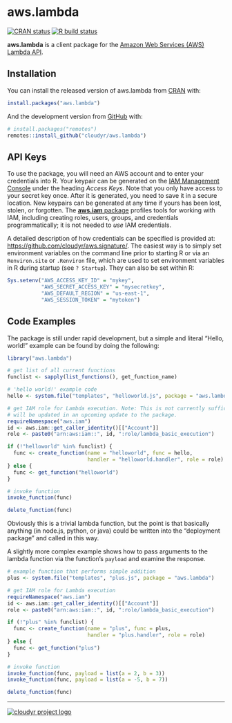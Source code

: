 
<!-- README.md is generated from README.Rmd. Please edit that file -->

# aws.lambda

<!-- badges: start -->

[![CRAN
status](https://www.r-pkg.org/badges/version/aws.lambda)](https://CRAN.R-project.org/package=aws.lambda)
[![R build
status](https://github.com/cloudyr/aws.lambda/workflows/R-CMD-check/badge.svg)](https://github.com/cloudyr/aws.lambda/actions)
<!-- badges: end -->

**aws.lambda** is a client package for the [Amazon Web Services (AWS)
Lambda API](https://aws.amazon.com/lambda/).

## Installation

You can install the released version of aws.lambda from
[CRAN](https://CRAN.R-project.org) with:

``` r
install.packages("aws.lambda")
```

And the development version from [GitHub](https://github.com/) with:

``` r
# install.packages("remotes")
remotes::install_github("cloudyr/aws.lambda")
```

## API Keys

To use the package, you will need an AWS account and to enter your
credentials into R. Your keypair can be generated on the [IAM Management
Console](https://aws.amazon.com/) under the heading *Access Keys*. Note
that you only have access to your secret key once. After it is
generated, you need to save it in a secure location. New keypairs can be
generated at any time if yours has been lost, stolen, or forgotten. The
[**aws.iam** package](https://github.com/cloudyr/aws.iam) profiles tools
for working with IAM, including creating roles, users, groups, and
credentials programmatically; it is not needed to *use* IAM credentials.

A detailed description of how credentials can be specified is provided
at: <https://github.com/cloudyr/aws.signature/>. The easiest way is to
simply set environment variables on the command line prior to starting R
or via an `Renviron.site` or `.Renviron` file, which are used to set
environment variables in R during startup (see `? Startup`). They can
also be set within R:

``` r
Sys.setenv("AWS_ACCESS_KEY_ID" = "mykey",
           "AWS_SECRET_ACCESS_KEY" = "mysecretkey",
           "AWS_DEFAULT_REGION" = "us-east-1",
           "AWS_SESSION_TOKEN" = "mytoken")
```

## Code Examples

The package is still under rapid development, but a simple and literal
“Hello, world\!” example can be found by doing the following:

``` r
library("aws.lambda")

# get list of all current functions
funclist <- sapply(list_functions(), get_function_name)

# 'hello world!' example code
hello <- system.file("templates", "helloworld.js", package = "aws.lambda")

# get IAM role for Lambda execution. Note: This is not currently sufficient, and
# will be updated in an upcoming update to the package.
requireNamespace("aws.iam")
id <- aws.iam::get_caller_identity()[["Account"]]
role <- paste0("arn:aws:iam::", id, ":role/lambda_basic_execution")

if (!"helloworld" %in% funclist) {
  func <- create_function(name = "helloworld", func = hello, 
                          handler = "helloworld.handler", role = role)
} else {
  func <- get_function("helloworld")
}

# invoke function
invoke_function(func)
```

``` r
delete_function(func)
```

Obviously this is a trivial lambda function, but the point is that
basically anything (in node.js, python, or java) could be written into
the “deployment package” and called in this way.

A slightly more complex example shows how to pass arguments to the
lambda function via the function’s `payload` and examine the response.

``` r
# example function that performs simple addition
plus <- system.file("templates", "plus.js", package = "aws.lambda")

# get IAM role for Lambda execution
requireNamespace("aws.iam")
id <- aws.iam::get_caller_identity()[["Account"]]
role <- paste0("arn:aws:iam::", id, ":role/lambda_basic_execution")

if (!"plus" %in% funclist) {
  func <- create_function(name = "plus", func = plus, 
                          handler = "plus.handler", role = role)
} else {
  func <- get_function("plus")
}

# invoke function
invoke_function(func, payload = list(a = 2, b = 3))
invoke_function(func, payload = list(a = -5, b = 7))
```

``` r
delete_function(func)
```

-----

[![cloudyr project
logo](http://i.imgur.com/JHS98Y7.png)](https://github.com/cloudyr)
